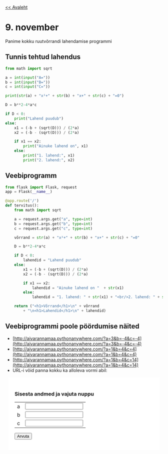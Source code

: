 [<< Avaleht](/)

<style>
.pre {
    font-family: monospace;
    white-space: pre;
}

aside.notice {
    background-color:#fffed6;
    border-color: black;
    border-width: 1px;
    padding: 10px;
    margin-bottom: 20px;
}

</style>

# 9. november 

Panime kokku ruutvõrrandi lahendamise programmi

## Tunnis tehtud lahendus

```python
from math import sqrt

a = int(input("A="))
b = int(input("B="))
c = int(input("C="))

print(str(a) + "x²+" + str(b) + "x+" + str(c) + "=0")

D = b**2-4*a*c

if D < 0:
    print("Lahend puudub")
else:
    x1 = (-b + (sqrt(D))) / (2*a)
    x2 = (-b - (sqrt(D))) / (2*a)

    if x1 == x2:
        print("Ainuke lahend on", x1)
    else:
        print("1. lahend:", x1)
        print("2. lahend:", x2)
```

## Veebiprogramm

```python
from flask import Flask, request
app = Flask(__name__)

@app.route('/')
def tervitus():
    from math import sqrt

    a = request.args.get("a", type=int)
    b = request.args.get("b", type=int)
    c = request.args.get("c", type=int)

    võrrand = str(a) + "x²+" + str(b) + "x+" + str(c) + "=0"

    D = b**2-4*a*c

    if D < 0:
        lahendid = "Lahend puudub"
    else:
        x1 = (-b + (sqrt(D))) / (2*a)
        x2 = (-b - (sqrt(D))) / (2*a)

        if x1 == x2:
            lahendid = "Ainuke lahend on "  + str(x1)
        else:
            lahendid = "1. lahend: " + str(x1) + "<br/>2. lahend: " + str(x2)

    return ("<h1>Võrrand</h1>\n" + võrrand
        + "\n<h1>Lahendid</h1>\n" + lahendid)

```

## Veebiprogrammi poole pöördumise näited

* [http://aivarannamaa.pythonanywhere.com/?a=3&b=-4&c=-4](http://aivarannamaa.pythonanywhere.com/?a=3&b=-4&c=-4)
* [http://aivarannamaa.pythonanywhere.com/?a=1&b=4&c=4](http://aivarannamaa.pythonanywhere.com/?a=1&b=4&c=4)
* [http://aivarannamaa.pythonanywhere.com/?a=1&b=4&c=14](http://aivarannamaa.pythonanywhere.com/?a=1&b=4&c=14)
* URL-i võid panna kokku ka alloleva vormi abil:

<div style="background-color:white; padding:20px; margin:10px">
<h3>Sisesta andmed ja vajuta nuppu</h3>
<form action="https://aivarannamaa.pythonanywhere.com/">
  <table border="0">
  <tr><td>a</td><td><input type="number" name="a"></td></tr>
  <tr><td>b</td><td><input type="number" name="b"></td></tr>
  <tr><td>c</td><td><input type="number" name="c"></td></tr>
  </table>
  <input type="submit" value="Arvuta">
</form> 
</div>


